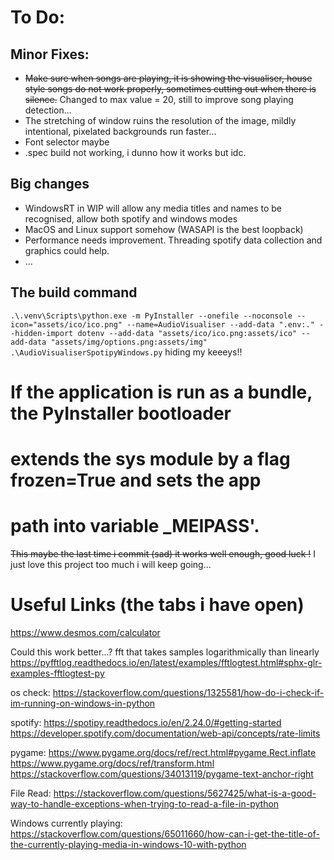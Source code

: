 # To Do:
## Minor Fixes:
- ~~Make sure when songs are playing, it is showing the visualiser, house style songs do not work properly, sometimes cutting out when there is silence.~~ Changed to max value = 20, still to improve song playing detection...
- The stretching of window ruins the resolution of the image, mildly intentional, pixelated backgrounds run faster...
- Font selector maybe
- .spec build not working, i dunno how it works but idc.
## Big changes
- WindowsRT in WIP will allow any media titles and names to be recognised, allow both spotify and windows modes
- MacOS and Linux support somehow (WASAPI is the best loopback)
- Performance needs improvement. Threading spotify data collection and graphics could help.
- ...


## The build command
`.\.venv\Scripts\python.exe -m PyInstaller --onefile --noconsole --icon="assets/ico/ico.png" --name=AudioVisualiser --add-data ".env:." --hidden-import dotenv --add-data "assets/ico/ico.png:assets/ico" --add-data "assets/img/options.png:assets/img" .\AudioVisualiserSpotipyWindows.py`
hiding my keeeys!!

# If the application is run as a bundle, the PyInstaller bootloader
# extends the sys module by a flag frozen=True and sets the app 
# path into variable _MEIPASS'.

~~This maybe the last time i commit (sad) it works well enough, good luck !~~ I just love this project too much i will keep going...

# Useful Links (the tabs i have open)
https://www.desmos.com/calculator

Could this work better...? fft that takes samples logarithmically than linearly
https://pyfftlog.readthedocs.io/en/latest/examples/fftlogtest.html#sphx-glr-examples-fftlogtest-py

os check:
https://stackoverflow.com/questions/1325581/how-do-i-check-if-im-running-on-windows-in-python

spotify:
https://spotipy.readthedocs.io/en/2.24.0/#getting-started
https://developer.spotify.com/documentation/web-api/concepts/rate-limits

pygame:
https://www.pygame.org/docs/ref/rect.html#pygame.Rect.inflate
https://www.pygame.org/docs/ref/transform.html
https://stackoverflow.com/questions/34013119/pygame-text-anchor-right

File Read:
https://stackoverflow.com/questions/5627425/what-is-a-good-way-to-handle-exceptions-when-trying-to-read-a-file-in-python

Windows currently playing:
https://stackoverflow.com/questions/65011660/how-can-i-get-the-title-of-the-currently-playing-media-in-windows-10-with-python

